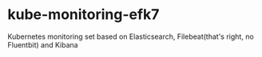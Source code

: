# kube-monitoring-efk7
Kubernetes monitoring set based on Elasticsearch, Filebeat(that's right, no Fluentbit) and Kibana
